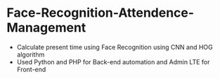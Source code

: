 # Face-Recognition-Attendence-Management
- Calculate present time using Face Recognition using CNN and HOG algorithm
- Used Python and PHP for Back-end automation and Admin LTE for Front-end
